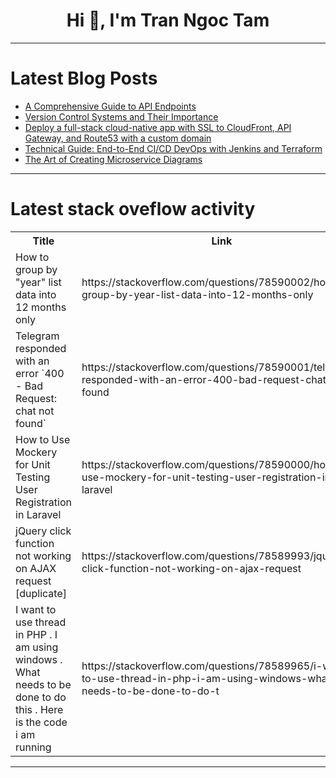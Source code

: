 <h1 align="center">Hi 👋, I'm Tran Ngoc Tam</h1>

---

# Latest Blog Posts 
<!-- BLOG-POST-LIST:START -->
- [A Comprehensive Guide to API Endpoints](https://dev.to/getambassador2024/a-comprehensive-guide-to-api-endpoints-1agl)
- [Version Control Systems and Their Importance](https://dev.to/shariqahmed525/version-control-systems-and-their-importance-1jjk)
- [Deploy a full-stack cloud-native app with SSL to CloudFront, API Gateway, and Route53 with a custom domain](https://dev.to/joelwembo/deploy-a-full-stack-cloud-native-app-with-ssl-to-cloudfront-api-gateway-and-route53-with-a-custom-domain-3epc)
- [Technical Guide: End-to-End CI/CD DevOps with Jenkins and Terraform](https://dev.to/joelwembo/technical-guide-end-to-end-cicd-devops-with-jenkins-and-terraform-3im3)
- [The Art of Creating Microservice Diagrams](https://dev.to/tomjohnson3/the-art-of-creating-microservice-diagrams-3jl6)
<!-- BLOG-POST-LIST:END -->

---

# Latest stack oveflow activity
<table>
  <tr><th>Title</th><th>Link</th></tr>
  <!-- STACKOVERFLOW:START --><tr><td>How to group by &quot;year&quot; list data into 12 months only</td><td>https://stackoverflow.com/questions/78590002/how-to-group-by-year-list-data-into-12-months-only</td></tr><tr><td>Telegram responded with an error `400 - Bad Request: chat not found`</td><td>https://stackoverflow.com/questions/78590001/telegram-responded-with-an-error-400-bad-request-chat-not-found</td></tr><tr><td>How to Use Mockery for Unit Testing User Registration in Laravel</td><td>https://stackoverflow.com/questions/78590000/how-to-use-mockery-for-unit-testing-user-registration-in-laravel</td></tr><tr><td>jQuery click function not working on AJAX request [duplicate]</td><td>https://stackoverflow.com/questions/78589993/jquery-click-function-not-working-on-ajax-request</td></tr><tr><td>I want to use thread in PHP . I am using windows . What needs to be done to do this . Here is the code i am running</td><td>https://stackoverflow.com/questions/78589965/i-want-to-use-thread-in-php-i-am-using-windows-what-needs-to-be-done-to-do-t</td></tr><!-- STACKOVERFLOW:END -->
</table>

---


